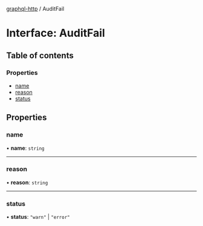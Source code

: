 [graphql-http](../README.md) / AuditFail

# Interface: AuditFail

## Table of contents

### Properties

- [name](AuditFail.md#name)
- [reason](AuditFail.md#reason)
- [status](AuditFail.md#status)

## Properties

### name

• **name**: `string`

___

### reason

• **reason**: `string`

___

### status

• **status**: ``"warn"`` \| ``"error"``
